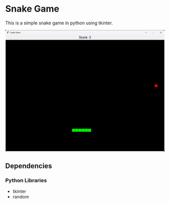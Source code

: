 # Snake Game
This is a simple snake game in python using tkinter.

![preview](https://github.com/Sonu141/Sanke-Game/blob/main/preview.png)

## Dependencies
### Python Libraries
- tkinter
- random
